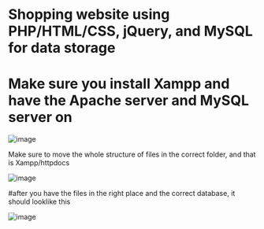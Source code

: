 # Shopping website using PHP/HTML/CSS, jQuery, and MySQL for data storage
# Make sure you install Xampp and have the Apache server and MySQL server on

![image](https://github.com/user-attachments/assets/f47899ba-d8d7-4070-b0b7-66ce8ca1b9b8)

Make sure to move the whole structure of files in the correct folder, and that is Xampp/httpdocs 

![image](https://github.com/user-attachments/assets/1a910fad-7766-4e72-aed0-889a8a565670)

#after you have the files in the right place and the correct database, it should looklike  this 

![image](https://github.com/user-attachments/assets/39ee2dc1-bd48-4c95-bd0f-b0d293e5a580)


